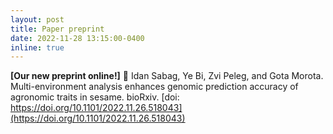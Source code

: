 ```yaml
---
layout: post
title: Paper preprint
date: 2022-11-28 13:15:00-0400
inline: true
---
```

<strong>[Our new preprint online!]</strong> 🥳
Idan Sabag, Ye Bi, Zvi Peleg, and Gota Morota. Multi-environment analysis enhances genomic prediction accuracy of agronomic traits in sesame. bioRxiv. [doi: https://doi.org/10.1101/2022.11.26.518043](https://doi.org/10.1101/2022.11.26.518043)